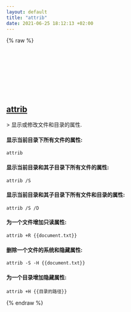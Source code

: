 ```yaml
---
layout: default
title: "attrib"
date: 2021-06-25 18:12:13 +02:00
---
```

{% raw %}
<h2 id="attrib">
  <a href="/zh/windows/attrib.html">attrib</a> <a href="#attrib"><svg class="icon">
    <use href="/assets/images/unicode_sprite.svg#link" />
  </svg></a>
</h2>
> 显示或修改文件和目录的属性.

#### 显示当前目录下所有文件的属性:
```shell
attrib
```
#### 显示当前目录和其子目录下所有文件的属性:
```shell
attrib /S
```
#### 显示当前目录和其子目录下所有文件和目录的属性:
```shell
attrib /S /D
```
#### 为一个文件增加只读属性:
```shell
attrib +R {{document.txt}}
```
#### 删除一个文件的系统和隐藏属性:
```shell
attrib -S -H {{document.txt}}
```
#### 为一个目录增加隐藏属性:
```shell
attrib +H {{目录的路径}}
```
{% endraw %}